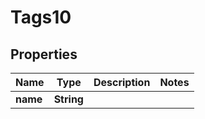 

# Tags10


## Properties

| Name | Type | Description | Notes |
|------------ | ------------- | ------------- | -------------|
|**name** | **String** |  |  |



